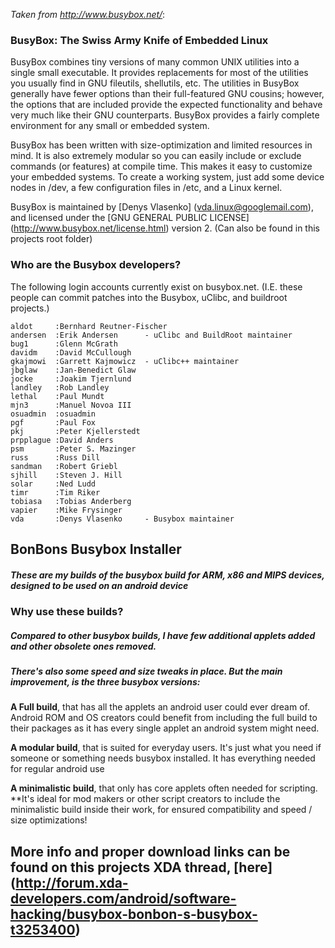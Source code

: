 *Taken from http://www.busybox.net/*:
### BusyBox: The Swiss Army Knife of Embedded Linux

BusyBox combines tiny versions of many common UNIX utilities into a single small executable.
It provides replacements for most of the utilities you usually find in GNU fileutils, shellutils, etc.
The utilities in BusyBox generally have fewer options than their full-featured GNU cousins;
however, the options that are included provide the expected functionality and behave very much
like their GNU counterparts. BusyBox provides a fairly complete environment for any small or embedded system.

BusyBox has been written with size-optimization and limited resources in mind. It is also extremely
modular so you can easily include or exclude commands (or features) at compile time.
This makes it easy to customize your embedded systems. To create a working system, just add
some device nodes in /dev, a few configuration files in /etc, and a Linux kernel.

BusyBox is maintained by [Denys Vlasenko] (vda.linux@googlemail.com), and licensed under the
[GNU GENERAL PUBLIC LICENSE] (http://www.busybox.net/license.html) version 2. (Can also be found in this projects root folder)

### Who are the Busybox developers?

The following login accounts currently exist on busybox.net.
(I.E. these people can commit patches into the Busybox, uClibc, and buildroot projects.)
```
aldot     :Bernhard Reutner-Fischer
andersen  :Erik Andersen      - uClibc and BuildRoot maintainer
bug1      :Glenn McGrath
davidm    :David McCullough
gkajmowi  :Garrett Kajmowicz  - uClibc++ maintainer
jbglaw    :Jan-Benedict Glaw
jocke     :Joakim Tjernlund
landley   :Rob Landley
lethal    :Paul Mundt
mjn3      :Manuel Novoa III
osuadmin  :osuadmin
pgf       :Paul Fox
pkj       :Peter Kjellerstedt
prpplague :David Anders
psm       :Peter S. Mazinger
russ      :Russ Dill
sandman   :Robert Griebl
sjhill    :Steven J. Hill
solar     :Ned Ludd
timr      :Tim Riker
tobiasa   :Tobias Anderberg
vapier    :Mike Frysinger
vda       :Denys Vlasenko     - Busybox maintainer
```

## BonBons Busybox Installer

##### These are my builds of the busybox build for ARM, x86 and MIPS devices, designed to be used on an android device

### **Why use these builds?**
##### Compared to other busybox builds, I have few additional applets added and other obsolete ones removed.
##### There's also some speed and size tweaks in place. But the main improvement, is the three busybox versions:

**A Full build**, that has all the applets an android user could ever dream of.
Android ROM and OS creators could benefit from including the full build to
their packages as it has every single applet an android system might need.

**A modular build**, that is suited for everyday users. It's just what you need if someone
or something needs busybox installed. It has everything needed for regular android use

**A minimalistic build**, that only has core applets often needed for scripting.
**It's ideal for mod makers or other script creators to include the minimalistic build
inside their work, for ensured compatibility and speed / size optimizations!

## More info and proper download links can be found on this projects XDA thread, [here] (http://forum.xda-developers.com/android/software-hacking/busybox-bonbon-s-busybox-t3253400)
